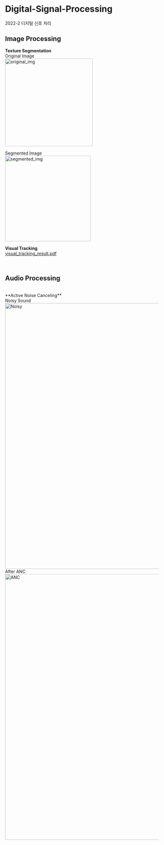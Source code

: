 # Digital-Signal-Processing
2022-2 디지털 신호 처리
</br>
## **Image Processing**


**Texture Segmentation**
</br>
Original Image
</br>
<img width="287" alt="original_img" src="https://github.com/yoon-bang/Digital-Signal-Processing/assets/55645090/4bfeea92-7338-47f9-a2fa-579d01c08d55">

Segmented Image
</br>
<img width="280" alt="segmented_img" src="https://github.com/yoon-bang/Digital-Signal-Processing/assets/55645090/bb2b8471-dd6e-442e-a3b4-08c0e630f3a4">

**Visual Tracking**
</br>
[visual_tracking_result.pdf](https://github.com/yoon-bang/Digital-Signal-Processing/files/11645862/visual_tracking_result.pdf)

</br>

## **Audio Processing**
</br>
**Active Noise Canceling**
</br>
Noisy Sound
</br>
<img width="869" alt="Noisy" src="https://github.com/yoon-bang/Digital-Signal-Processing/assets/55645090/77263f54-3773-4dfd-a2c9-90e2d02f45e2">
</br>
After ANC
</br>
<img width="869" alt="ANC" src="https://github.com/yoon-bang/Digital-Signal-Processing/assets/55645090/98679a8c-0284-4192-84a7-e4658969939e">
